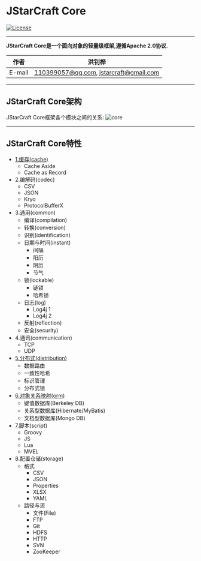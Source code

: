 JStarCraft Core
==========

[![License](https://img.shields.io/badge/license-Apache%202-4EB1BA.svg)](https://www.apache.org/licenses/LICENSE-2.0.html)

*****

**JStarCraft Core是一个面向对象的轻量级框架,遵循Apache 2.0协议.**

|作者|洪钊桦|
|---|---
|E-mail|110399057@qq.com, jstarcraft@gmail.com

*****

## JStarCraft Core架构

JStarCraft Core框架各个模块之间的关系:
![core](https://github.com/HongZhaoHua/jstarcraft-reference/blob/master/core/JStarCraft%E6%A0%B8%E5%BF%83%E6%A1%86%E6%9E%B6%E7%BB%84%E4%BB%B6%E5%9B%BE.png "JStarCraft Core架构")

*****

## JStarCraft Core特性
* [1.缓存(cache)](https://github.com/HongZhaoHua/jstarcraft-core-1.0/wiki/%E7%BC%93%E5%AD%98)
    * Cache Aside
    * Cache as Record
* 2.编解码(codec)
    * CSV
    * JSON
    * Kryo
    * ProtocolBufferX
* 3.通用(common)
    * 编译(compilation)
    * 转换(conversion)
    * 识别(identification)
    * 日期与时间(instant)
        * 间隔
        * 阳历
        * 阴历
        * 节气
    * 锁(lockable)
        * 链锁
        * 哈希锁
    * 日志(log)
        * Log4j 1
        * Log4j 2
    * 反射(reflection)
    * 安全(security)
* 4.通讯(communication)
    * TCP
    * UDP
* [5.分布式(distribution)](https://github.com/HongZhaoHua/jstarcraft-core-1.0/wiki/%E5%88%86%E5%B8%83%E5%BC%8F)
    * 数据路由
    * 一致性哈希
    * 标识管理
    * 分布式锁
* [6.对象关系映射(orm)](https://github.com/HongZhaoHua/jstarcraft-core-1.0/wiki/%E5%AF%B9%E8%B1%A1%E5%85%B3%E7%B3%BB%E6%98%A0%E5%B0%84)
    * 键值数据库(Berkeley DB)
    * 关系型数据库(Hibernate/MyBatis)
    * 文档型数据库(Mongo DB)
* 7.脚本(script)
    * Groovy
    * JS
    * Lua
    * MVEL
* 8.配置仓储(storage)
    * 格式
        * CSV
        * JSON
        * Properties
        * XLSX
        * YAML
    * 路径与流
        * 文件(File)
        * FTP
        * Git
        * HDFS
        * HTTP
        * SVN
        * ZooKeeper

